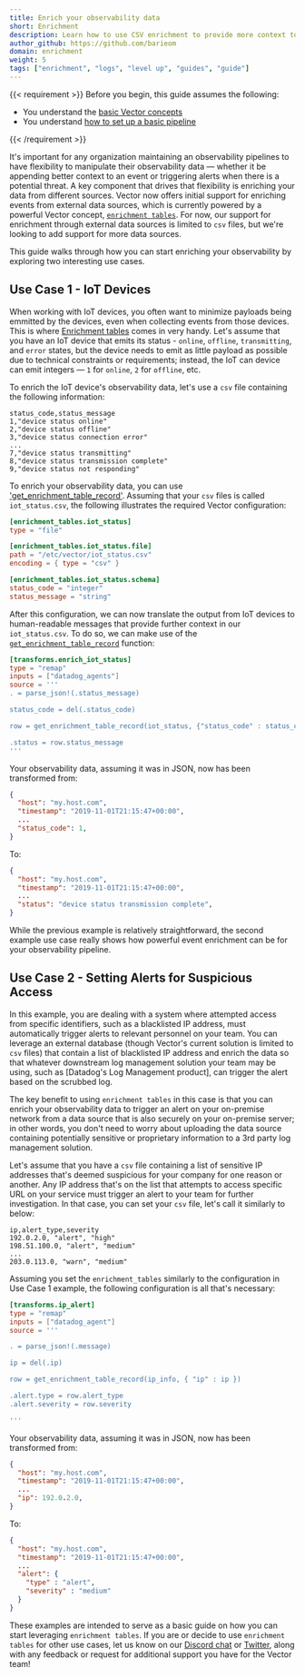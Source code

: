 ```yaml
---
title: Enrich your observability data 
short: Enrichment
description: Learn how to use CSV enrichment to provide more context to your data
author_github: https://github.com/barieom
domain: enrichment
weight: 5
tags: ["enrichment", "logs", "level up", "guides", "guide"]
---
```


{{< requirement >}}
Before you begin, this guide assumes the following:

* You understand the [basic Vector concepts][concepts]
* You understand [how to set up a basic pipeline][pipeline]

[concepts]: /docs/about/concepts
[pipeline]: /docs/setup/quickstart
{{< /requirement >}}


It's important for any organization maintaining an observability pipelines to
have flexibility to manipulate their observability data — whether it be appending
better context to an event or triggering alerts when there is a potential threat.
A key component that drives that flexibility is enriching your data from different
sources. Vector now offers initial support for enriching events from external data
sources, which is currently powered by a powerful Vector concept,
[`enrichment tables`][Enrichment tables]. For now, our support for enrichment
through external data sources is limited to `csv` files, but we're  looking to
add support for more data sources.

This guide walks through how you can start enriching your observability by
 exploring two interesting use cases.

## Use Case 1 - IoT Devices

When working with IoT devices, you often want to minimize payloads being
emmitted by the devices, even when collecting events from those devices. This
is where [Enrichment tables] comes in very handy. Let's assume that you have an
IoT device that emits its status - `online`, `offline`, `transmitting`, and
`error` states, but the device needs to emit as little payload as possible
due to technical constraints or requirements; instead, the IoT can device can
emit integers — `1` for `online`, `2` for `offline`, etc.

To enrich the IoT device's observability data, let's use a `csv` file
containing the following information:

```csv
status_code,status_message
1,"device status online"
2,"device status offline"
3,"device status connection error"
...
7,"device status transmitting"
8,"device status transmission complete"
9,"device status not responding"
```

To enrich your observability data, you can use ['get_enrichment_table_record'][get_enrichment_table_record].
Assuming that your `csv` files is called `iot_status.csv`, the following
illustrates the required Vector configuration:

``` toml
[enrichment_tables.iot_status]
type = "file"

[enrichment_tables.iot_status.file]
path = "/etc/vector/iot_status.csv"
encoding = { type = "csv" }

[enrichment_tables.iot_status.schema]
status_code = "integer"
status_message = "string"
```

After this configuration, we can now translate the output from IoT devices to
human-readable messages that provide further context in our `iot_status.csv`.
To do so, we can make use of the [`get_enrichment_table_record`][get_enrichment_table_record] function:

``` toml
[transforms.enrich_iot_status]
type = "remap"
inputs = ["datadog_agents"]
source = '''
. = parse_json!(.status_message)

status_code = del(.status_code)

row = get_enrichment_table_record(iot_status, {"status_code" : status_code})

.status = row.status_message
'''
```

Your observability data, assuming it was in JSON, now has been transformed from:

```json
{
  "host": "my.host.com",
  "timestamp": "2019-11-01T21:15:47+00:00",
  ...
  "status_code": 1,
}
```

To:

```json
{
  "host": "my.host.com",
  "timestamp": "2019-11-01T21:15:47+00:00",
  ...
  "status": "device status transmission complete",
}
```

While the previous example is relatively straightforward, the second example
use case really shows how powerful event enrichment can be for your
observability pipeline.

## Use Case 2 - Setting Alerts for Suspicious Access

In this example, you are dealing with a system where attempted access from
specific identifiers, such as a blacklisted IP address, must automatically trigger
alerts to relevant personnel on your team. You can leverage an external database
(though Vector's current solution is limited to `csv` files) that contain
a list of blacklisted IP address and enrich the data so that whatever downstream
log management solution your team may be using, such as
[Datadog's Log Management product], can trigger the alert based on the scrubbed
log.

The key benefit to using `enrichment tables` in this case is that you can
enrich your observability data to trigger an alert on your on-premise network
from a data source that is also securely on your on-premise server; in other words,
you don't need to worry about uploading the data source containing potentially
sensitive or proprietary information to a 3rd party log management solution.

Let's assume that you have a `csv` file containing a list of sensitive IP
addresses that's deemed suspicious for your company for one reason or another.
Any IP address that's on the list that attempts to access specific URL
on your service must trigger an alert to your team for further investigation. In
that case, you can set your `csv` file, let's call it  similarly to below:

``` csv
ip,alert_type,severity
192.0.2.0, "alert", "high"
198.51.100.0, "alert", "medium"
...
203.0.113.0, "warn", "medium"
```

Assuming you set the `enrichment_tables` similarly to the configuration in Use
 Case 1 example, the following configuration is all that's necessary:

``` toml
[transforms.ip_alert]
type = "remap"
inputs = ["datadog_agent"]
source = '''

. = parse_json!(.message)

ip = del(.ip)

row = get_enrichment_table_record(ip_info, { "ip" : ip })

.alert.type = row.alert_type
.alert.severity = row.severity

'''
```

Your observability data, assuming it was in JSON, now has been transformed from:

```json
{
  "host": "my.host.com",
  "timestamp": "2019-11-01T21:15:47+00:00",
  ...
  "ip": 192.0.2.0,
}
```

To:

```json
{
  "host": "my.host.com",
  "timestamp": "2019-11-01T21:15:47+00:00",
  ...
  "alert": { 
    "type" : "alert",
    "severity" : "medium"
  }
}
```

These examples are intended to serve as a basic guide on how you can start
leveraging `enrichment tables`. If you are or decide to use `enrichment tables`
for other use cases, let us know on our [Discord chat] or [Twitter], along with
any feedback or request for additional support you have for the Vector team!


[Enrichment tables]: /docs/reference/glossary/#enrichment-tables
[get_enrichment_table_record]: /docs/reference/vrl/functions/#get_enrichment_table_record
[Datadog's Log Management]: https://docs.datadoghq.com/logs/
[find_enrichment_table_records]: /docs/reference/vrl/functions/#find_enrichment_table_records
[example IP source]: https://datatracker.ietf.org/doc/html/rfc5737
[Discord chat]: https://discord.com/invite/dX3bdkF
[Twitter]: https://twitter.com/vectordotdev
